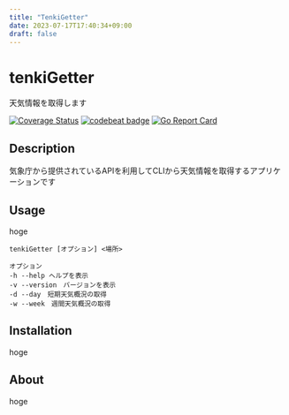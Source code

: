 ```yaml
---
title: "TenkiGetter"
date: 2023-07-17T17:40:34+09:00
draft: false
---
```

# tenkiGetter

天気情報を取得します

[![Coverage Status](https://coveralls.io/repos/github/KaMatsubara/tenkiGetter/badge.svg?branch=main)](https://coveralls.io/github/KaMatsubara/tenkiGetter?branch=main)
[![codebeat badge](https://codebeat.co/badges/4e8d995f-16b5-4bc8-b135-641143c9a467)](https://codebeat.co/projects/github-com-kamatsubara-tenkigetter-main)
[![Go Report Card](https://goreportcard.com/badge/github.com/KaMatsubara/tenkiGetter)](https://goreportcard.com/report/github.com/KaMatsubara/tenkiGetter)
## Description
気象庁から提供されているAPIを利用してCLIから天気情報を取得するアプリケーションです

## Usage
hoge
```
tenkiGetter [オプション] <場所>

オプション
-h --help ヘルプを表示
-v --version　バージョンを表示
-d --day　短期天気概況の取得
-w --week　週間天気概況の取得
```

## Installation
hoge

## About
hoge
